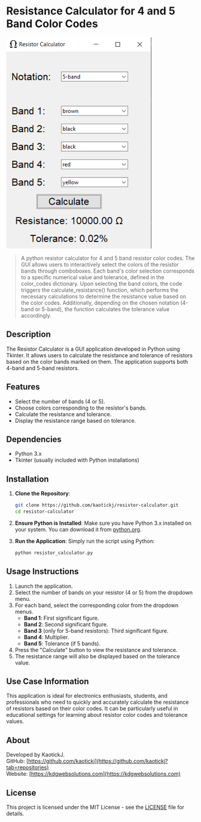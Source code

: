 # Resistance Calculator for 4 and 5 Band Color Codes
![Resistance Calculator](assets/resistance.png)
 >A python resistor calculator for 4 and 5 band resistor color codes. The GUI allows users to interactively select the colors of the resistor bands through comboboxes. Each band's color selection corresponds to a specific numerical value and tolerance, defined in the color_codes dictionary.  Upon selecting the band colors, the code triggers the calculate_resistance() function, which performs the necessary calculations to determine the resistance value based on the color codes. Additionally, depending on the chosen notation (4-band or 5-band), the function calculates the tolerance value accordingly.


## Description
The Resistor Calculator is a GUI application developed in Python using Tkinter. It allows users to calculate the resistance and tolerance of resistors based on the color bands marked on them. The application supports both 4-band and 5-band resistors.

## Features
- Select the number of bands (4 or 5).
- Choose colors corresponding to the resistor's bands.
- Calculate the resistance and tolerance.
- Display the resistance range based on tolerance.

## Dependencies
- Python 3.x
- Tkinter (usually included with Python installations)

## Installation
1. **Clone the Repository**:
   ```bash
   git clone https://github.com/kaotickj/resistor-calculator.git
   cd resistor-calculator
   ```

2. **Ensure Python is Installed**:
   Make sure you have Python 3.x installed on your system. You can download it from [python.org](https://www.python.org/downloads/).

3. **Run the Application**:
   Simply run the script using Python:
   ```bash
   python resistor_calculator.py
   ```

## Usage Instructions
1. Launch the application.
2. Select the number of bands on your resistor (4 or 5) from the dropdown menu.
3. For each band, select the corresponding color from the dropdown menus.
   - **Band 1**: First significant figure.
   - **Band 2**: Second significant figure.
   - **Band 3** (only for 5-band resistors): Third significant figure.
   - **Band 4**: Multiplier.
   - **Band 5**: Tolerance (if 5 bands).
4. Press the "Calculate" button to view the resistance and tolerance.
5. The resistance range will also be displayed based on the tolerance value.

## Use Case Information
This application is ideal for electronics enthusiasts, students, and professionals who need to quickly and accurately calculate the resistance of resistors based on their color codes. It can be particularly useful in educational settings for learning about resistor color codes and tolerance values.

## About
Developed by KaotickJ.  
GitHub: [https://github.com/kaotickj](https://github.com/kaotickj?tab=repositories)  
Website: [https://kdgwebsolutions.com](https://kdgwebsolutions.com)

## License
This project is licensed under the MIT License - see the [LICENSE](LICENSE) file for details.
